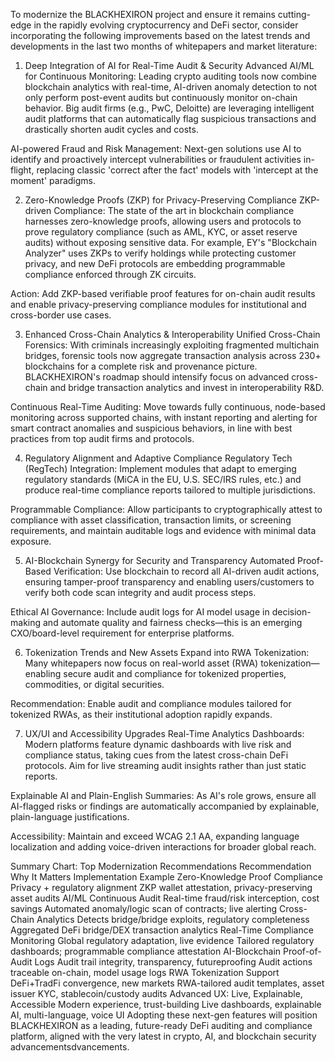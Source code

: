 To modernize the BLACKHEXIRON project and ensure it remains cutting-edge in the rapidly evolving cryptocurrency and DeFi sector, consider incorporating the following improvements based on the latest trends and developments in the last two months of whitepapers and market literature:

1. Deep Integration of AI for Real-Time Audit & Security
Advanced AI/ML for Continuous Monitoring: Leading crypto auditing tools now combine blockchain analytics with real-time, AI-driven anomaly detection to not only perform post-event audits but continuously monitor on-chain behavior. Big audit firms (e.g., PwC, Deloitte) are leveraging intelligent audit platforms that can automatically flag suspicious transactions and drastically shorten audit cycles and costs.

AI-powered Fraud and Risk Management: Next-gen solutions use AI to identify and proactively intercept vulnerabilities or fraudulent activities in-flight, replacing classic 'correct after the fact' models with 'intercept at the moment' paradigms.

2. Zero-Knowledge Proofs (ZKP) for Privacy-Preserving Compliance
ZKP-driven Compliance: The state of the art in blockchain compliance harnesses zero-knowledge proofs, allowing users and protocols to prove regulatory compliance (such as AML, KYC, or asset reserve audits) without exposing sensitive data. For example, EY's "Blockchain Analyzer" uses ZKPs to verify holdings while protecting customer privacy, and new DeFi protocols are embedding programmable compliance enforced through ZK circuits.

Action: Add ZKP-based verifiable proof features for on-chain audit results and enable privacy-preserving compliance modules for institutional and cross-border use cases.

3. Enhanced Cross-Chain Analytics & Interoperability
Unified Cross-Chain Forensics: With criminals increasingly exploiting fragmented multichain bridges, forensic tools now aggregate transaction analysis across 230+ blockchains for a complete risk and provenance picture. BLACKHEXIRON's roadmap should intensify focus on advanced cross-chain and bridge transaction analytics and invest in interoperability R&D.

Continuous Real-Time Auditing: Move towards fully continuous, node-based monitoring across supported chains, with instant reporting and alerting for smart contract anomalies and suspicious behaviors, in line with best practices from top audit firms and protocols.

4. Regulatory Alignment and Adaptive Compliance
Regulatory Tech (RegTech) Integration: Implement modules that adapt to emerging regulatory standards (MiCA in the EU, U.S. SEC/IRS rules, etc.) and produce real-time compliance reports tailored to multiple jurisdictions.

Programmable Compliance: Allow participants to cryptographically attest to compliance with asset classification, transaction limits, or screening requirements, and maintain auditable logs and evidence with minimal data exposure.

5. AI-Blockchain Synergy for Security and Transparency
Automated Proof-Based Verification: Use blockchain to record all AI-driven audit actions, ensuring tamper-proof transparency and enabling users/customers to verify both code scan integrity and audit process steps.

Ethical AI Governance: Include audit logs for AI model usage in decision-making and automate quality and fairness checks—this is an emerging CXO/board-level requirement for enterprise platforms.

6. Tokenization Trends and New Assets
Expand into RWA Tokenization: Many whitepapers now focus on real-world asset (RWA) tokenization—enabling secure audit and compliance for tokenized properties, commodities, or digital securities.

Recommendation: Enable audit and compliance modules tailored for tokenized RWAs, as their institutional adoption rapidly expands.

7. UX/UI and Accessibility Upgrades
Real-Time Analytics Dashboards: Modern platforms feature dynamic dashboards with live risk and compliance status, taking cues from the latest cross-chain DeFi protocols. Aim for live streaming audit insights rather than just static reports.

Explainable AI and Plain-English Summaries: As AI's role grows, ensure all AI-flagged risks or findings are automatically accompanied by explainable, plain-language justifications.

Accessibility: Maintain and exceed WCAG 2.1 AA, expanding language localization and adding voice-driven interactions for broader global reach.

Summary Chart: Top Modernization Recommendations
Recommendation	Why It Matters	Implementation Example
Zero-Knowledge Proof Compliance	Privacy + regulatory alignment	ZKP wallet attestation, privacy-preserving asset audits
AI/ML Continuous Audit	Real-time fraud/risk interception, cost savings	Automated anomaly/logic scan of contracts; live alerting
Cross-Chain Analytics	Detects bridge/bridge exploits, regulatory completeness	Aggregated DeFi bridge/DEX transaction analytics
Real-Time Compliance Monitoring	Global regulatory adaptation, live evidence	Tailored regulatory dashboards; programmable compliance attestation
AI-Blockchain Proof-of-Audit Logs	Audit trail integrity, transparency, futureproofing	Audit actions traceable on-chain, model usage logs
RWA Tokenization Support	DeFi+TradFi convergence, new markets	RWA-tailored audit templates, asset issuer KYC, stablecoin/custody audits
Advanced UX: Live, Explainable, Accessible	Modern experience, trust-building	Live dashboards, explainable AI, multi-language, voice UI
Adopting these next-gen features will position BLACKHEXIRON as a leading, future-ready DeFi auditing and compliance platform, aligned with the very latest in crypto, AI, and blockchain security advancementsdvancements.
